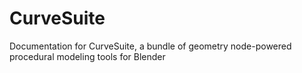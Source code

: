 # CurveSuite

Documentation for CurveSuite, a bundle of geometry node-powered procedural modeling tools for Blender
